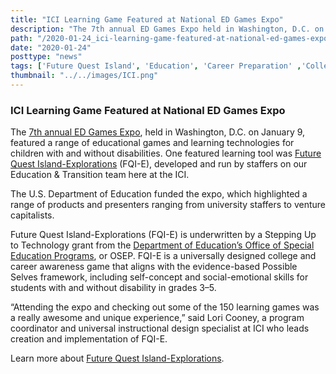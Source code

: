 ```yaml
---
title: "ICI Learning Game Featured at National ED Games Expo"
description: "The 7th annual ED Games Expo held in Washington, D.C. on January 9, featured a range of educational games and learning technologies for children with and without disabilities. One featured learning tool was Future Quest Island-Explorations(FQI-E), developed and run by staffers on our Education & Transition team here at the ICI."
path: "/2020-01-24_ici-learning-game-featured-at-national-ed-games-expo"
date: "2020-01-24"
posttype: "news"
tags: ['Future Quest Island', 'Education', 'Career Preparation' ,'College Prep', 'Community Inclusion']
thumbnail: "../../images/ICI.png"
---
```


### ICI Learning Game Featured at National ED Games Expo

The [7th annual ED Games Expo](https://sites.ed.gov/osers/2020/01/ed-games-expo-highlights-learning-through-accessible-gaming/), held in Washington, D.C. on January 9, featured a range of educational games and learning technologies for children with and without disabilities. One featured learning tool was [Future Quest Island-Explorations](https://thinkcollege.net/about/what-is-think-college/future-quest-island-explorations) (FQI-E), developed and run by staffers on our Education & Transition team here at the ICI.

The U.S. Department of Education funded the expo, which highlighted a range of products and presenters ranging from university staffers to venture capitalists.

Future Quest Island-Explorations (FQI-E) is underwritten by a Stepping Up to Technology grant from the [Department of Education’s Office of Special Education Programs](https://www2.ed.gov/about/offices/list/osers/osep/index.html), or OSEP. FQI-E is a universally designed college and career awareness game that aligns with the evidence-based Possible Selves framework, including self-concept and social-emotional skills for students with and without disability in grades 3–5.

“Attending the expo and checking out some of the 150 learning games was a really awesome and unique experience,” said Lori Cooney, a program coordinator and universal instructional design specialist at ICI who leads creation and implementation of FQI-E.

Learn more about [Future Quest Island-Explorations](https://thinkcollege.net/about/what-is-think-college/future-quest-island-explorations).

